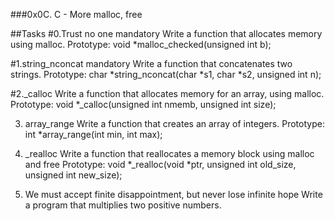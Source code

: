 ###0x0C. C - More malloc, free

##Tasks
#0.Trust no one
mandatory
Write a function that allocates memory using malloc.
Prototype: void *malloc_checked(unsigned int b);

#1.string_nconcat
mandatory
Write a function that concatenates two strings.
Prototype: char *string_nconcat(char *s1, char *s2, unsigned int n);

#2._calloc
Write a function that allocates memory for an array, using malloc.
Prototype: void *_calloc(unsigned int nmemb, unsigned int size);

3. array_range
Write a function that creates an array of integers.
Prototype: int *array_range(int min, int max);

4. _realloc
Write a function that reallocates a memory block using malloc and free
Prototype: void *_realloc(void *ptr, unsigned int old_size, unsigned int new_size);

5. We must accept finite disappointment, but never lose infinite hope
Write a program that multiplies two positive numbers.

